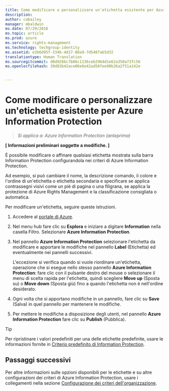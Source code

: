 ```yaml
---
title: Come modificare o personalizzare un'etichetta esistente per Azure Information Protection | Azure Rights Management
description: 
author: cabailey
manager: mbaldwin
ms.date: 07/29/2016
ms.topic: article
ms.prod: azure
ms.service: rights-management
ms.technology: techgroup-identity
ms.assetid: e3b6d95f-334b-4d17-80a9-7d5487ab5d32
translationtype: Human Translation
ms.sourcegitcommit: d0d926bc7b06c1136ceb2964d1e62a350a73fc56
ms.openlocfilehash: 39d83b42ace06e6e42ad50fee90b26a2f51a142e


---
```


# Come modificare o personalizzare un'etichetta esistente per Azure Information Protection

>*Si applica a: Azure Information Protection (anteprima)*

**[ Informazioni preliminari soggette a modifiche. ]**

È possibile modificare o affinare qualsiasi etichetta mostrata sulla barra Information Protection configurandola nei criteri di Azure Information Protection.

Ad esempio, si può cambiare il nome, la descrizione comando, il colore e l'ordine di un'etichetta o etichetta secondaria e specificare se applica contrassegni visivi come un piè di pagina o una filigrana, se applica la protezione di Azure Rights Management e la classificazione consigliata o automatica.

Per modificare un'etichetta, seguire queste istruzioni.


1. Accedere al [portale di Azure](https://portal.azure.com).
 
2. Nel menu hub fare clic su **Esplora** e iniziare a digitare **Information** nella casella Filtro. Selezionare **Azure Information Protection**.

3. Nel pannello **Azure Information Protection** selezionare l'etichetta da modificare e apportare le modifiche nel pannello **Label** (Etichetta) ed eventualmente nei pannelli successivi.

    L'eccezione si verifica quando si vuole riordinare un'etichetta, operazione che si esegue nello stesso pannello **Azure Information Protection**: fare clic con il pulsante destro del mouse o selezionare il menu di scelta rapida per l'etichetta, quindi scegliere **Move up** (Sposta su) o **Move down** (Sposta giù) fino a quando l'etichetta non è nell'ordine desiderato.

4. Ogni volta che si apportano modifiche in un pannello, fare clic su **Save** (Salva) in quel pannello per mantenere le modifiche.

5. Per mettere le modifiche a disposizione degli utenti, nel pannello **Azure Information Protection** fare clic su **Publish** (Pubblica).

> [!TIP]
>Per ripristinare i valori predefiniti per una delle etichette predefinite, usare le informazioni fornite in [Criterio predefinito di Information Protection](configure-policy-default.md).

## Passaggi successivi

Per altre informazioni sulle opzioni disponibili per le etichette e su altre configurazioni dei criteri di Azure Information Protection, usare i collegamenti nella sezione [Configurazione dei criteri dell'organizzazione](configure-policy.md#configuring-your-organization-s-policy).






<!--HONumber=Jul16_HO5-->



